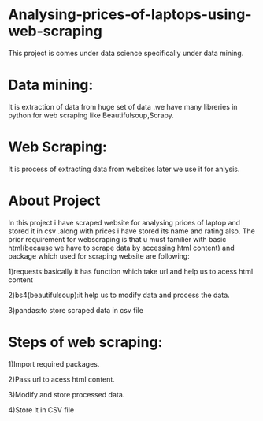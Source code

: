 # Analysing-prices-of-laptops-using-web-scraping
This project is comes under data science specifically under data mining.
# Data mining:
It is extraction of data from huge set of data .we have many libreries in python for web scraping like Beautifulsoup,Scrapy.

# Web Scraping:
It is process of extracting data from websites later we use it for anlysis.


# About Project
In this project i have scraped website for analysing prices of laptop and stored it in csv .along with prices i have stored its name and rating also.
The prior requirement for webscraping is that u must familier with basic html(because we have to scrape data by accessing html content) and  package which used for scraping website are following:

1)requests:basically it has function which take url and help us to acess html content <br />

2)bs4(beautifulsoup):it help us to modify data and process the data. <br />

3)pandas:to store scraped data in csv file <br />


# Steps of web scraping:

1)Import required packages.

2)Pass url to acess html content.

3)Modify and store processed data.

4)Store it in CSV file

